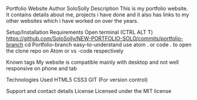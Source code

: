 Portfolio Website
Author
SoloSolly
Description
This is my portfolio website. It contains details about me, projects i have done and it also has links to my other websites which i have worked on over the years.

Setup/Installation Requirements
Open terminal (CTRL ALT T) https://github.com/SoloSolly/NEW-PORTFOLIO-SOLO/commits/portfolio-branch cd Portfolio-branch easy-to-understand use atom . or code . to open the clone repo on Atom or vs -code respectively

Known tags
My website is compatible mainly with desktop and not well responsive on phone and tab

Technologies Used
HTML5 CSS3 GIT (For version control)

Support and contact details
License
Licensed under the MIT license

